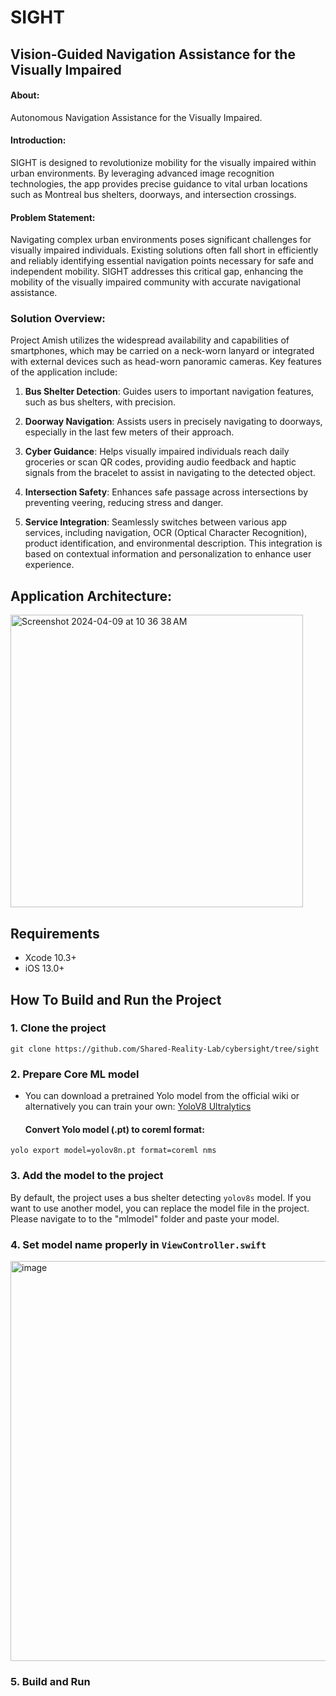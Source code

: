 # SIGHT
## Vision-Guided Navigation Assistance for the Visually Impaired

#### About:
Autonomous Navigation Assistance for the Visually Impaired.

#### Introduction:
SIGHT is designed to revolutionize mobility for the visually impaired within urban environments. By leveraging advanced image recognition technologies, the app provides precise guidance to vital urban locations such as Montreal bus shelters, doorways, and intersection crossings.

#### Problem Statement:
Navigating complex urban environments poses significant challenges for visually impaired individuals. Existing solutions often fall short in efficiently and reliably identifying essential navigation points necessary for safe and independent mobility. SIGHT addresses this critical gap, enhancing the mobility of the visually impaired community with accurate navigational assistance.

### Solution Overview:
Project Amish utilizes the widespread availability and capabilities of smartphones, which may be carried on a neck-worn lanyard or integrated with external devices such as head-worn panoramic cameras. Key features of the application include:

1. **Bus Shelter Detection**: Guides users to important navigation features, such as bus shelters, with precision.
   
2. **Doorway Navigation**: Assists users in precisely navigating to doorways, especially in the last few meters of their approach.
   
3. **Cyber Guidance**: Helps visually impaired individuals reach daily groceries or scan QR codes, providing audio feedback and haptic signals from the bracelet to assist in navigating to the detected object.
   
4. **Intersection Safety**: Enhances safe passage across intersections by preventing veering, reducing stress and danger.
   
5. **Service Integration**: Seamlessly switches between various app services, including navigation, OCR (Optical Character Recognition), product identification, and environmental description. This integration is based on contextual information and personalization to enhance user experience.

## Application Architecture:
<img width="468" alt="Screenshot 2024-04-09 at 10 36 38 AM" src="https://github.com/Shared-Reality-Lab/BusShelterDetect/assets/68878155/5df70a5d-679a-4553-ad5f-0d272495080a">

## Requirements

- Xcode 10.3+
- iOS 13.0+

## How To Build and Run the Project

### 1. Clone the project

```shell
git clone https://github.com/Shared-Reality-Lab/cybersight/tree/sight
```

### 2. Prepare Core ML model

- You can download a pretrained Yolo model from the official wiki or alternatively you can train your own: [YoloV8 Ultralytics](https://github.com/ultralytics/ultralytics)

  #### Convert Yolo model (.pt) to coreml format:

```shell
yolo export model=yolov8n.pt format=coreml nms
```

### 3. Add the model to the project

By default, the project uses a bus shelter detecting `yolov8s` model. If you want to use another model, you can replace the model file in the project. Please navigate to to the "mlmodel" folder and paste your model.

### 4. Set model name properly in `ViewController.swift`

<img width="640" alt="image" src="https://user-images.githubusercontent.com/37643248/188249496-20ba838c-7f0f-4457-adac-2fa11344c7de.png">

### 5. Build and Run
